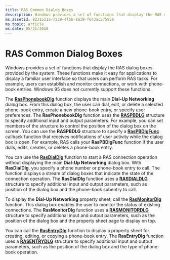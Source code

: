 ```yaml
---
title: RAS Common Dialog Boxes
description: Windows provides a set of functions that display the RAS dialog boxes provided by the system.
ms.assetid: 8231511a-7339-4fbb-8a39-f643ac575856
ms.topic: article
ms.date: 05/31/2018
---
```


# RAS Common Dialog Boxes

Windows provides a set of functions that display the RAS dialog boxes provided by the system. These functions make it easy for applications to display a familiar user interface so that users can perform RAS tasks. For example, users can establish and monitor connections, or work with phone-book entries. Windows 95 does not currently support these functions.

The [**RasPhonebookDlg**](/windows/desktop/api/Rasdlg/nf-rasdlg-rasphonebookdlga) function displays the main **Dial-Up Networking** dialog box. From this dialog box, the user can dial, edit, or delete a selected phone-book entry, create a new phone-book entry, or specify user preferences. The **RasPhonebookDlg** function uses the [**RASPBDLG**](/previous-versions/windows/desktop/legacy/aa377607(v=vs.85)) structure to specify additional input and output parameters. For example, you can set members of the structure to control the position of the dialog box on the screen. You can use the **RASPBDLG** structure to specify a [**RasPBDlgFunc**](/windows/desktop/api/Rasdlg/nc-rasdlg-raspbdlgfunca) callback function that receives notifications of user activity while the dialog box is open. For example, RAS calls your **RasPBDlgFunc** function if the user dials, edits, creates, or deletes a phone-book entry.

You can use the [**RasDialDlg**](/windows/desktop/api/Rasdlg/nf-rasdlg-rasdialdlga) function to start a RAS connection operation without displaying the main **Dial-Up Networking** dialog box. With **RasDialDlg**, you specify a phone number or phone-book entry to call. The function displays a stream of dialog boxes that indicate the state of the connection operation. The **RasDialDlg** function uses a [**RASDIALDLG**](/previous-versions/windows/desktop/legacy/aa377023(v=vs.85)) structure to specify additional input and output parameters, such as position of the dialog box and the phone-book subentry to call.

To display the **Dial-Up Networking** property sheet, call the [**RasMonitorDlg**](/previous-versions/windows/desktop/legacy/aa377584(v=vs.85)) function. This dialog box enables the user to monitor the status of existing connections. The **RasMonitorDlg** function uses a [**RASMONITORDLG**](/previous-versions/windows/desktop/legacy/aa377591(v=vs.85)) structure to specify additional input and output parameters, such as the position of the dialog box and the property sheet page to display on top.

You can call the [**RasEntryDlg**](/windows/desktop/api/Rasdlg/nf-rasdlg-rasentrydlga) function to display a property sheet for creating, editing, or copying a phone-book entry. The **RasEntryDlg** function uses a [**RASENTRYDLG**](/previous-versions/windows/desktop/legacy/aa377260(v=vs.85)) structure to specify additional input and output parameters, such as the position of the dialog box and the type of phone-book operation.

 

 